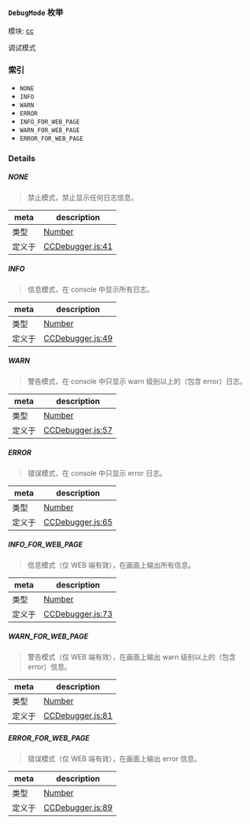 ### `DebugMode` 枚举



模块: [cc](../modules/cc.md)


调试模式


### 索引
  - `NONE`
  - `INFO`
  - `WARN`
  - `ERROR`
  - `INFO_FOR_WEB_PAGE`
  - `WARN_FOR_WEB_PAGE`
  - `ERROR_FOR_WEB_PAGE`

### Details


##### NONE

> 禁止模式，禁止显示任何日志信息。

| meta | description |
|------|-------------|
| 类型 | <a href="https://developer.mozilla.org/en/JavaScript/Reference/Global_Objects/Number" class="crosslink external" target="_blank">Number</a> |
| 定义于 | [CCDebugger.js:41](https://github.com/cocos-creator/engine/blob/d6ec4c03aa86f40af14d21ef9f059fed5e540c58/CCDebugger.js#L41) |



##### INFO

> 信息模式，在 console 中显示所有日志。

| meta | description |
|------|-------------|
| 类型 | <a href="https://developer.mozilla.org/en/JavaScript/Reference/Global_Objects/Number" class="crosslink external" target="_blank">Number</a> |
| 定义于 | [CCDebugger.js:49](https://github.com/cocos-creator/engine/blob/d6ec4c03aa86f40af14d21ef9f059fed5e540c58/CCDebugger.js#L49) |



##### WARN

> 警告模式，在 console 中只显示 warn 级别以上的（包含 error）日志。

| meta | description |
|------|-------------|
| 类型 | <a href="https://developer.mozilla.org/en/JavaScript/Reference/Global_Objects/Number" class="crosslink external" target="_blank">Number</a> |
| 定义于 | [CCDebugger.js:57](https://github.com/cocos-creator/engine/blob/d6ec4c03aa86f40af14d21ef9f059fed5e540c58/CCDebugger.js#L57) |



##### ERROR

> 错误模式，在 console 中只显示 error 日志。

| meta | description |
|------|-------------|
| 类型 | <a href="https://developer.mozilla.org/en/JavaScript/Reference/Global_Objects/Number" class="crosslink external" target="_blank">Number</a> |
| 定义于 | [CCDebugger.js:65](https://github.com/cocos-creator/engine/blob/d6ec4c03aa86f40af14d21ef9f059fed5e540c58/CCDebugger.js#L65) |



##### INFO_FOR_WEB_PAGE

> 信息模式（仅 WEB 端有效），在画面上输出所有信息。

| meta | description |
|------|-------------|
| 类型 | <a href="https://developer.mozilla.org/en/JavaScript/Reference/Global_Objects/Number" class="crosslink external" target="_blank">Number</a> |
| 定义于 | [CCDebugger.js:73](https://github.com/cocos-creator/engine/blob/d6ec4c03aa86f40af14d21ef9f059fed5e540c58/CCDebugger.js#L73) |



##### WARN_FOR_WEB_PAGE

> 警告模式（仅 WEB 端有效），在画面上输出 warn 级别以上的（包含 error）信息。

| meta | description |
|------|-------------|
| 类型 | <a href="https://developer.mozilla.org/en/JavaScript/Reference/Global_Objects/Number" class="crosslink external" target="_blank">Number</a> |
| 定义于 | [CCDebugger.js:81](https://github.com/cocos-creator/engine/blob/d6ec4c03aa86f40af14d21ef9f059fed5e540c58/CCDebugger.js#L81) |



##### ERROR_FOR_WEB_PAGE

> 错误模式（仅 WEB 端有效），在画面上输出 error 信息。

| meta | description |
|------|-------------|
| 类型 | <a href="https://developer.mozilla.org/en/JavaScript/Reference/Global_Objects/Number" class="crosslink external" target="_blank">Number</a> |
| 定义于 | [CCDebugger.js:89](https://github.com/cocos-creator/engine/blob/d6ec4c03aa86f40af14d21ef9f059fed5e540c58/CCDebugger.js#L89) |


